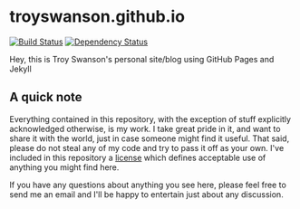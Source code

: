 # troyswanson.github.io

[![Build Status](https://travis-ci.org/troyswanson/troyswanson.github.io.png?branch=master)](https://travis-ci.org/troyswanson/troyswanson.github.io)
[![Dependency Status](https://gemnasium.com/troyswanson/troyswanson.github.io.png)](https://gemnasium.com/troyswanson/troyswanson.github.io)

Hey, this is Troy Swanson's personal site/blog using GitHub Pages and Jekyll

## A quick note

Everything contained in this repository, with the exception of stuff explicitly acknowledged otherwise, is my work. I take great pride in it, and want to share it with the world, just in case someone might find it useful. That said, please do not steal any of my code and try to pass it off as your own. I've included in this repository a [license](https://github.com/troyswanson/troyswanson.github.io/blob/master/LICENSE.md) which defines acceptable use of anything you might find here.

If you have any questions about anything you see here, please feel free to send me an email and I'll be happy to entertain just about any discussion.
